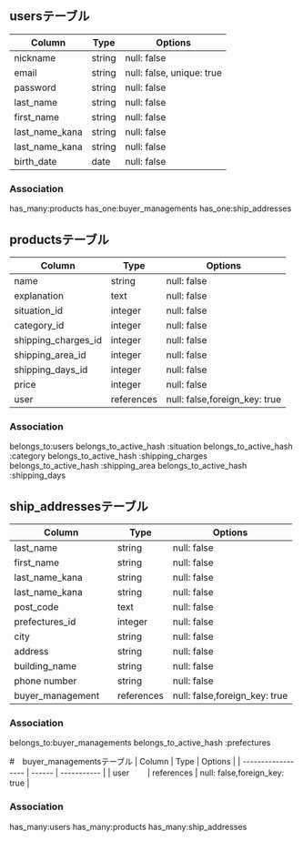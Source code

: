 ## usersテーブル
| Column             | Type   | Options     |
| ------------------ | ------ | ----------- |
| nickname           | string | null: false |
| email              | string | null: false, unique: true |
| password           | string | null: false　|
| last_name          | string | null: false |
| first_name         | string | null: false |
| last_name_kana     | string | null: false |
| last_name_kana     | string | null: false |
| birth_date         | date   | null: false |

### Association
has_many:products
has_one:buyer_managements
has_one:ship_addresses


## productsテーブル
| Column             | Type   | Options     |
| ------------------ | ------ | ----------- |
| name               | string | null: false |
| explanation　　　   | text   | null: false |
| situation_id       | integer| null: false |
| category_id        | integer| null: false |
| shipping_charges_id| integer| null: false |
| shipping_area_id   | integer| null: false |
| shipping_days_id   | integer| null: false |
| price              | integer| null: false |
| user　　            | references | null: false,foreign_key: true |

### Association
belongs_to:users
belongs_to_active_hash :situation
belongs_to_active_hash :category
belongs_to_active_hash :shipping_charges 
belongs_to_active_hash :shipping_area
belongs_to_active_hash :shipping_days


## ship_addressesテーブル
| Column             | Type   | Options     |
| ------------------ | ------ | ----------- |
| last_name          | string | null: false |
| first_name         | string | null: false |
| last_name_kana     | string | null: false |
| last_name_kana     | string | null: false |
| post_code    　　  | text   | null: false |
| prefectures_id   　| integer| null: false |
| city               | string | null: false |
| address            | string | null: false |
| building_name      | string | null: false |
| phone number       | string | null: false |
| buyer_management　 | references | null: false,foreign_key: true |

### Association
belongs_to:buyer_managements
belongs_to_active_hash :prefectures

#　buyer_managementsテーブル
| Column             | Type   | Options     |
| ------------------ | ------ | ----------- |
| user　　            | references | null: false,foreign_key: true |

### Association
has_many:users
has_many:products
has_many:ship_addresses
